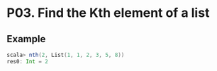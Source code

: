 P03. Find the Kth element of a list
============================================

## Example

``` scala
scala> nth(2, List(1, 1, 2, 3, 5, 8))
res0: Int = 2
```
